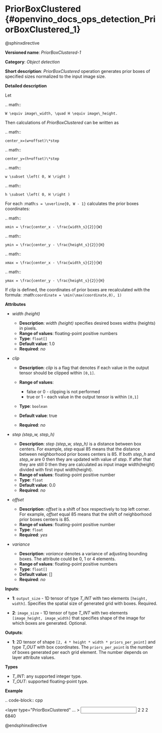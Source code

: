 # PriorBoxClustered {#openvino_docs_ops_detection_PriorBoxClustered_1}

@sphinxdirective


**Versioned name**: *PriorBoxClustered-1*

**Category**: *Object detection*

**Short description**: *PriorBoxClustered* operation generates prior boxes of specified sizes normalized to the input image size.

**Detailed description**

Let

.. math::

	W \equiv image\_width, \quad H \equiv image\_height.

Then calculations of *PriorBoxClustered* can be written as

.. math::

	center_x=(w+offset)\*step



.. math::

	center_y=(h+offset)\*step



.. math::

	w \subset \left( 0, W \right )



.. math::

	h \subset \left( 0, H \right )

For each :math:`s = \overline{0, W - 1}` calculates the prior boxes coordinates:

.. math::

	xmin = \frac{center_x - \frac{width_s}{2}}{W}



.. math::

	ymin = \frac{center_y - \frac{height_s}{2}}{H}



.. math::

	xmax = \frac{center_x - \frac{width_s}{2}}{W}



.. math::

	ymax = \frac{center_y - \frac{height_s}{2}}{H}

If *clip* is defined, the coordinates of prior boxes are recalculated with the formula: :math:`coordinate = \min(\max(coordinate,0), 1)`

**Attributes**

* *width (height)*

  * **Description**: *width (height)* specifies desired boxes widths (heights) in pixels.
  * **Range of values**: floating-point positive numbers
  * **Type**: ``float[]``
  * **Default value**: 1.0
  * **Required**: *no*

* *clip*

  * **Description**: *clip* is a flag that denotes if each value in the output tensor should be clipped within ``[0,1]``.
  * **Range of values**:

    * false or 0 - clipping is not performed
    * true or 1  - each value in the output tensor is within ``[0,1]``
  * **Type**: ``boolean``
  * **Default value**: true
  * **Required**: *no*

* *step (step_w, step_h)*

  * **Description**: *step (step_w, step_h)* is a distance between box centers. For example, *step* equal 85 means that the distance between neighborhood prior boxes centers is 85. If both *step_h* and *step_w* are 0 then they are updated with value of *step*. If after that they are still 0 then they are calculated as input image width(height) divided with first input width(height). 
  * **Range of values**: floating-point positive number
  * **Type**: ``float``
  * **Default value**: 0.0
  * **Required**: *no*

* *offset*

  * **Description**: *offset* is a shift of box respectively to top left corner. For example, *offset* equal 85 means that the shift of neighborhood prior boxes centers is 85.
  * **Range of values**: floating-point positive number
  * **Type**: ``float``
  * **Required**: *yes*

* *variance*

  * **Description**: *variance* denotes a variance of adjusting bounding boxes. The attribute could be 0, 1 or 4 elements.
  * **Range of values**: floating-point positive numbers
  * **Type**: ``float[]``
  * **Default value**: []
  * **Required**: *no*

**Inputs**:

*   **1**: ``output_size`` - 1D tensor of type *T_INT* with two elements ``[height, width]``. Specifies the spatial size of generated grid with boxes. Required.

*   **2**: ``image_size`` - 1D tensor of type *T_INT* with two elements ``[image_height, image_width]`` that specifies shape of the image for which boxes are generated. Optional.

**Outputs**:

*   **1**: 2D tensor of shape ``[2, 4 * height * width * priors_per_point]`` and type *T_OUT* with box coordinates. The ``priors_per_point`` is the number of boxes generated per each grid element. The number depends on layer attribute values.

**Types**

* *T_INT*: any supported integer type.
* *T_OUT*: supported floating-point type.

**Example**

.. code-block::  cpp  

  <layer type="PriorBoxClustered" ... >
      <data clip="false" height="44.0,10.0,30.0,19.0,94.0,32.0,61.0,53.0,17.0" offset="0.5" step="16.0" variance="0.1,0.1,0.2,0.2" width="86.0,13.0,57.0,39.0,68.0,34.0,142.0,50.0,23.0"/>
      <input>
          <port id="0">
              <dim>2</dim>        <!-- [10, 19] -->
          </port>
          <port id="1">
              <dim>2</dim>        <!-- [180, 320] -->
          </port>
      </input>
      <output>
          <port id="2">
              <dim>2</dim>
              <dim>6840</dim>
          </port>
      </output>
  </layer>

@endsphinxdirective


